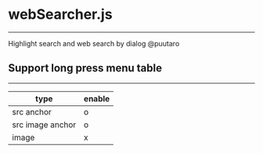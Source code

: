 # webSearcher.js
----------------

Highlight search and web search by dialog @puutaro
## Support long press menu table
---------------

| type | enable |
| ----- | ----- |
| src anchor | o |
| src image anchor | o |
| image | x |
